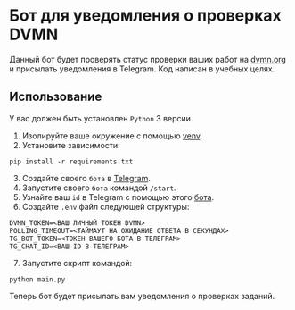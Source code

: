 # Бот для уведомления о проверках DVMN
Данный бот будет проверять статус проверки ваших работ на [dvmn.org](https://dvmn.org/) и присылать уведомления в Telegram.
Код написан в учебных целях.

## Использование
У вас должен быть установлен `Python` 3 версии.
1. Изолируйте ваше окружение с помощью [venv](https://docs.python.org/3/library/venv.html).
2. Установите зависимости:
```
pip install -r requirements.txt
```
3. Создайте своего `бота` в [Telegram](https://telegram.me/BotFather).
4. Запустите своего `бота` командой `/start`.
5. Узнайте ваш `id` в Telegram с помощью этого [бота](https://telegram.me/userinfobot).
6. Создайте `.env` файл следующей структуры:
```
DVMN_TOKEN=<ВАШ ЛИЧНЫЙ ТОКЕН DVMN>
POLLING_TIMEOUT=<ТАЙМАУТ НА ОЖИДАНИЕ ОТВЕТА В СЕКУНДАХ>
TG_BOT_TOKEN=<ТОКЕН ВАШЕГО БОТА В ТЕЛЕГРАМ>
TG_CHAT_ID=<ВАШ ID В ТЕЛЕГРАМ>
```
7. Запустите скрипт командой:
```
python main.py
```
Теперь бот будет присылать вам уведомления о проверках заданий.